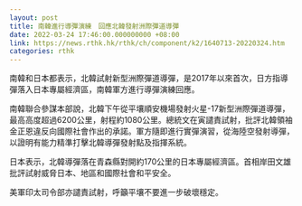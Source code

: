 ```yaml
---
layout: post
title: 南韓進行導彈演練　回應北韓發射洲際彈道導彈
date: 2022-03-24 17:46:00.000000000 +08:00
link: https://news.rthk.hk/rthk/ch/component/k2/1640713-20220324.htm
categories: rthk
---
```


南韓和日本都表示，北韓試射新型洲際彈道導彈，是2017年以來首次，日方指導彈落入日本專屬經濟區，南韓軍方進行導彈演練回應。

南韓聯合參謀本部說，北韓下午從平壤順安機場發射火星-17新型洲際彈道導彈，最高高度超過6200公里，射程約1080公里。總統文在寅譴責試射，批評北韓領袖金正恩違反向國際社會作出的承諾。軍方隨即進行實彈演習，從海陸空發射導彈，以證明有能力精準打擊北韓導彈發射點及指揮系統。

日本表示，北韓導彈落在青森縣對開約170公里的日本專屬經濟區。首相岸田文雄批評試射威脅日本、地區和國際社會和平安全。

美軍印太司令部亦譴責試射，呼籲平壤不要進一步破壞穩定。
